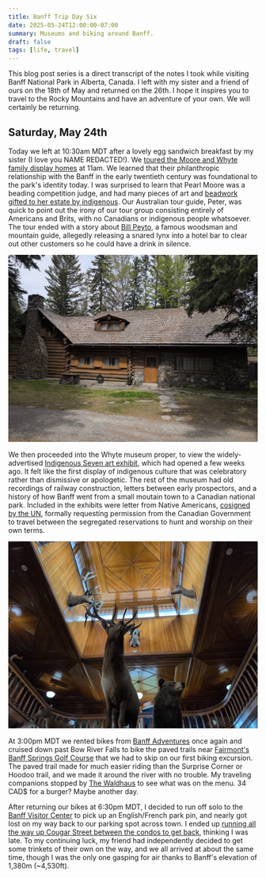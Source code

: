 ```yaml
---
title: Banff Trip Day Six
date: 2025-05-24T12:00:00-07:00
summary: Museums and biking around Banff.
draft: false
tags: [life, travel]
---
```


This blog post series is a direct transcript of the notes I took while visiting
Banff National Park in Alberta, Canada. I left with my sister and a friend of
ours on the 18th of May and returned on the 26th. I hope it inspires you to
travel to the Rocky Mountains and have an adventure of your own. We will
certainly be returning.

## Saturday, May 24th

Today we left at 10:30am MDT after a lovely egg sandwich breakfast by my sister
(I love you NAME REDACTED!). We [toured the Moore and Whyte family display
homes](https://www.whyte.org/tours) at 11am. We learned that their
philanthropic relationship with the Banff in the early twentieth century was
foundational to the park's identity today. I was surprised to learn that Pearl
Moore was a beading competition judge, and had many pieces of art and [beadwork
gifted to her estate by
indigenous](https://www.indigenousarchives.whyte.org/beaded-vest). Our
Australian tour guide, Peter, was quick to point out the irony of our tour
group consisting entirely of Americans and Brits, with no Canadians or
indigenous people whatsoever. The tour ended with a story about [Bill
Peyto](https://www.peyto.com/wildbill.aspx), a famous woodsman and mountain
guide, allegedly releasing a snared lynx into a hotel bar to clear out other
customers so he could have a drink in silence.

![Whyte House](whyte-house.webp)

We then proceeded into the Whyte museum proper, to view the widely-advertised
[Indigenous Seven art exhibit](https://www.whyte.org/exhibitions), which had
opened a few weeks ago. It felt like the first display of indigenous culture
that was celebratory rather than dismissive or apologetic. The rest of the
museum had old recordings of railway construction, letters between early
prospectors, and a history of how Banff went from a small moutain town to a
Canadian national park. Included in the exhibits were letter from Native
Americans, [cosigned by the
UN](https://www.justice.gc.ca/eng/declaration/about-apropos.html), formally
requesting permission from the Canadian Government to travel between the
segregated reservations to hunt and worship on their own terms.

![Natural History Museum](museum.webp)

At 3:00pm MDT we rented bikes from [Banff
Adventures](https://www.banffadventures.com/rentals/bikes/) once again and
cruised down past Bow River Falls to bike the paved trails near [Fairmont's
Banff Springs Golf
Course](https://www.fairmont.com/en/hotels/banff/fairmont-banff-springs/golf.html)
that we had to skip on our first biking excursion. The paved trail made for
much easier riding than the Surprise Corner or Hoodoo trail, and we made it
around the river with no trouble. My traveling companions stopped by [The
Waldhaus](https://www.banff-springs-hotel.com/dine/waldhaus-restaurant/) to see
what was on the menu. 34 CAD$ for a burger? Maybe another day.

After returning our bikes at 6:30pm MDT, I decided to run off solo to the
[Banff Visitor Center](https://www.banfflakelouise.com/contact-us) to pick up
an English/French park pin, and nearly got lost on my way back to our parking
spot across town. I ended up [running all the way up Cougar Street between the
condos to get back](https://maps.app.goo.gl/BaNB6yDqLqhDD62g9), thinking I was
late. To my continuing luck, my friend had independently decided to get some
trinkets of their own on the way, and we all arrived at about the same time,
though I was the only one gasping for air thanks to Banff's elevation of 1,380m
(~4,530ft).

